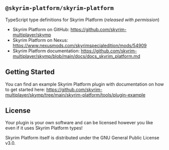 ## `@skyrim-platform/skyrim-platform`

TypeScript type definitions for Skyrim Platform (_released with permission_)

- Skyrim Platform on GitHub: https://github.com/skyrim-multiplayer/skymp
- Skyrim Platform on Nexus: https://www.nexusmods.com/skyrimspecialedition/mods/54909
- Skyrim Platform documentation: https://github.com/skyrim-multiplayer/skymp/blob/main/docs/docs_skyrim_platform.md

## Getting Started

You can find an example Skyrim Platform plugin with documentation on how to get started here: https://github.com/skyrim-multiplayer/skymp/tree/main/skyrim-platform/tools/plugin-example

## License

Your plugin is your own software and can be licensed however you like even if it uses Skyrim Platform types!

Skyrim Platform itself is distributed under the GNU General Public License v3.0.

